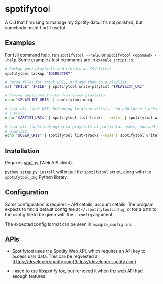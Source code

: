 # spotifytool

A CLI that I'm using to manage my Spotify data. It's not polished, but somebody
might find it useful.


## Examples

For full command help, run `spotifytool --help`, or `spotifytool <command>
--help`. Some example / test commands are in `example_script.sh`.

``` bash
# Backup your playlists and library as CSV files:
spotifytool backup "$DIRECTORY"

# Parse files for track URIs, and add them to a playlist:
cat "$FILE" "$FILE" | spotifytool write-playlist "$PLAYLIST_URI"

# Remove duplicate tracks from given playlists:
echo "$PLAYLIST_URIS" | spotifytool uniq

# List all track URIs belonging to given artists, and add those tracks to your
# library: 
echo "$ARTIST_URIs" | spotifytool list-tracks --artist | spotifytool write-library --batch

# List all tracks belonging to playlists of particular users, and add those to a
# playlist:
echo "$USER_URIs" | spotifytool list-tracks --user | spotifytool write-playlist "$PLAYLIST_URI"
```


## Installation

Requires [spotipy](https://github.com/plamere/spotipy) (Web API client).

`python setup.py install` will install the `spotifytool` script, along with the
`spotifytool_pkg` Python library.


## Configuration

Some configuration is required - API details, account details. The program
expects to find a default config file at `~/.spotifytoolconfig`, or for a path to
the config file to be given with the `--config` argument.

The expected config format can be seen in `example_config.ini`.


## APIs

- Spotifytool uses the Spotify Web API, which requires an API key to access user
  data. This can be requested at [https://developer.spotify.com](https://developer.spotify.com).

- I used to use libspotify too, but removed it when the web API had enough features.
